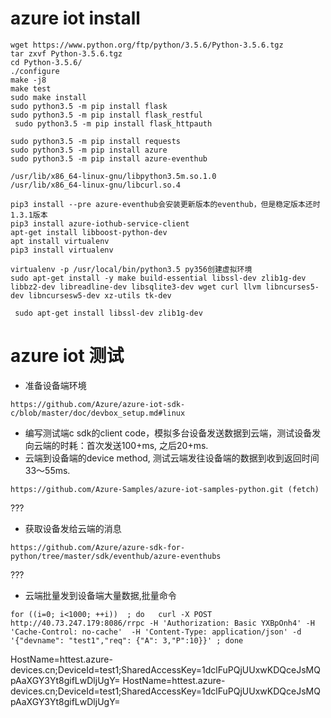 # azure iot install
```
wget https://www.python.org/ftp/python/3.5.6/Python-3.5.6.tgz
tar zxvf Python-3.5.6.tgz
cd Python-3.5.6/
./configure
make -j8
make test
sudo make install
sudo python3.5 -m pip install flask
sudo python3.5 -m pip install flask_restful
 sudo python3.5 -m pip install flask_httpauth

sudo python3.5 -m pip install requests
sudo python3.5 -m pip install azure
sudo python3.5 -m pip install azure-eventhub

/usr/lib/x86_64-linux-gnu/libpython3.5m.so.1.0
/usr/lib/x86_64-linux-gnu/libcurl.so.4

pip3 install --pre azure-eventhub会安装更新版本的eventhub，但是稳定版本还时1.3.1版本
pip3 install azure-iothub-service-client
apt-get install libboost-python-dev
apt install virtualenv
pip3 install virtualenv

virtualenv -p /usr/local/bin/python3.5 py356创建虚拟环境
sudo apt-get install -y make build-essential libssl-dev zlib1g-dev libbz2-dev libreadline-dev libsqlite3-dev wget curl llvm libncurses5-dev libncursesw5-dev xz-utils tk-dev

 sudo apt-get install libssl-dev zlib1g-dev
```
# azure iot 测试
* 准备设备端环境
```
https://github.com/Azure/azure-iot-sdk-c/blob/master/doc/devbox_setup.md#linux
```
* 编写测试端c sdk的client code，模拟多台设备发送数据到云端，测试设备发向云端的时耗：首次发送100+ms, 之后20+ms.
* 云端到设备端的device method, 测试云端发往设备端的数据到收到返回时间33～55ms.
```
https://github.com/Azure-Samples/azure-iot-samples-python.git (fetch)
```
???
* 获取设备发给云端的消息
```
https://github.com/Azure/azure-sdk-for-python/tree/master/sdk/eventhub/azure-eventhubs
```
???
* 云端批量发到设备端大量数据,批量命令
```
for ((i=0; i<1000; ++i))  ; do   curl -X POST http://40.73.247.179:8086/rrpc -H 'Authorization: Basic YXBpOnh4' -H 'Cache-Control: no-cache'  -H 'Content-Type: application/json' -d '{"devname": "test1","req": {"A": 3,"P":10}}' ; done
```
HostName=httest.azure-devices.cn;DeviceId=test1;SharedAccessKey=1dclFuPQjUUxwKDQceJsMQpAaXGY3Yt8gifLwDljUgY=
HostName=httest.azure-devices.cn;DeviceId=test1;SharedAccessKey=1dclFuPQjUUxwKDQceJsMQpAaXGY3Yt8gifLwDljUgY=

